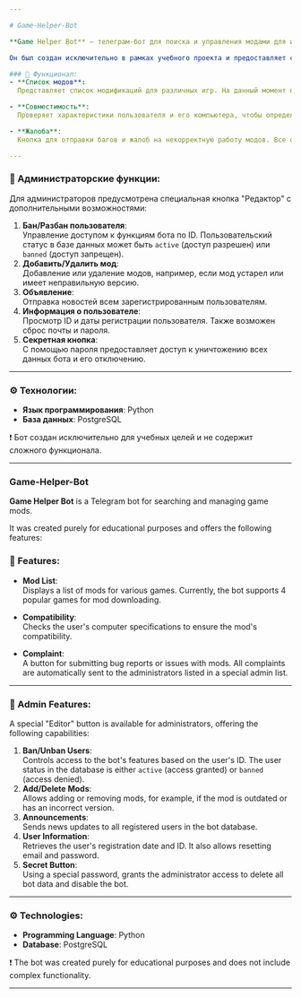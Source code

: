 ```yaml
---

# Game-Helper-Bot  

**Game Helper Bot** — телеграм-бот для поиска и управления модами для игр.  

Он был создан исключительно в рамках учебного проекта и предоставляет следующие функции:  

### 📜 Функционал:  
- **Список модов**:  
  Представляет список модификаций для различных игр. На данный момент поддерживаются 4 популярные игры для загрузки модов.  

- **Совместимость**:  
  Проверяет характеристики пользователя и его компьютера, чтобы определить, подходит ли мод для его системы.  

- **Жалоба**:  
  Кнопка для отправки багов и жалоб на некорректную работу модов. Все обращения автоматически отправляются администраторам, которые указаны в специальном списке.  

---
```


### 🔧 Администраторские функции:  
Для администраторов предусмотрена специальная кнопка "Редактор" с дополнительными возможностями:  
1. **Бан/Разбан пользователя**:  
   Управление доступом к функциям бота по ID. Пользовательский статус в базе данных может быть `active` (доступ разрешен) или `banned` (доступ запрещен).  
2. **Добавить/Удалить мод**:  
   Добавление или удаление модов, например, если мод устарел или имеет неправильную версию.  
3. **Объявление**:  
   Отправка новостей всем зарегистрированным пользователям.  
4. **Информация о пользователе**:  
   Просмотр ID и даты регистрации пользователя. Также возможен сброс почты и пароля.  
5. **Секретная кнопка**:  
   С помощью пароля предоставляет доступ к уничтожению всех данных бота и его отключению.  

---

### ⚙️ Технологии:  
- **Язык программирования**: Python  
- **База данных**: PostgreSQL  

❗️ Бот создан исключительно для учебных целей и не содержит сложного функционала.  

---

### Game-Helper-Bot  

**Game Helper Bot** is a Telegram bot for searching and managing game mods.  

It was created purely for educational purposes and offers the following features:  

### 📜 Features:  
- **Mod List**:  
  Displays a list of mods for various games. Currently, the bot supports 4 popular games for mod downloading.  

- **Compatibility**:  
  Checks the user's computer specifications to ensure the mod's compatibility.  

- **Complaint**:  
  A button for submitting bug reports or issues with mods. All complaints are automatically sent to the administrators listed in a special admin list.  

---

### 🔧 Admin Features:  
A special "Editor" button is available for administrators, offering the following capabilities:  
1. **Ban/Unban Users**:  
   Controls access to the bot's features based on the user's ID. The user status in the database is either `active` (access granted) or `banned` (access denied).  
2. **Add/Delete Mods**:  
   Allows adding or removing mods, for example, if the mod is outdated or has an incorrect version.  
3. **Announcements**:  
   Sends news updates to all registered users in the bot database.  
4. **User Information**:  
   Retrieves the user's registration date and ID. It also allows resetting email and password.  
5. **Secret Button**:  
   Using a special password, grants the administrator access to delete all bot data and disable the bot.  

---

### ⚙️ Technologies:  
- **Programming Language**: Python  
- **Database**: PostgreSQL  

❗️ The bot was created purely for educational purposes and does not include complex functionality.  

--- 
